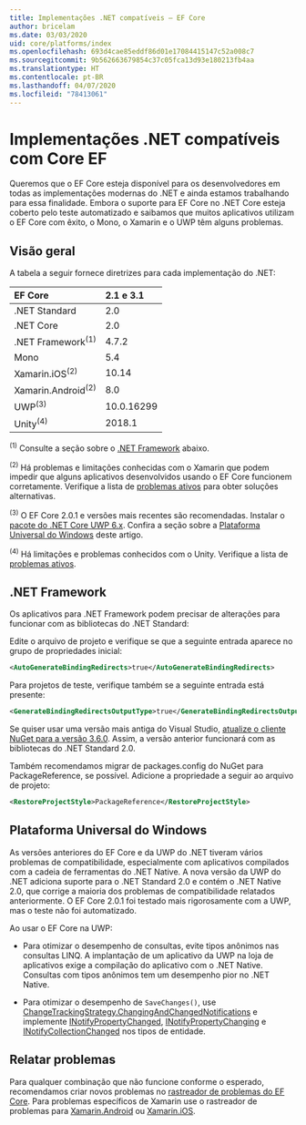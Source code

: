 ```yaml
---
title: Implementações .NET compatíveis – EF Core
author: bricelam
ms.date: 03/03/2020
uid: core/platforms/index
ms.openlocfilehash: 693d4cae85eddf86d01e17084415147c52a008c7
ms.sourcegitcommit: 9b562663679854c37c05fca13d93e180213fb4aa
ms.translationtype: HT
ms.contentlocale: pt-BR
ms.lasthandoff: 04/07/2020
ms.locfileid: "78413061"
---
```

# <a name="net-implementations-supported-by-ef-core"></a>Implementações .NET compatíveis com Core EF

Queremos que o EF Core esteja disponível para os desenvolvedores em todas as implementações modernas do .NET e ainda estamos trabalhando para essa finalidade. Embora o suporte para EF Core no .NET Core esteja coberto pelo teste automatizado e saibamos que muitos aplicativos utilizam o EF Core com êxito, o Mono, o Xamarin e o UWP têm alguns problemas.

## <a name="overview"></a>Visão geral

A tabela a seguir fornece diretrizes para cada implementação do .NET:

| EF Core                       | 2.1 e 3.1 |
|:------------------------------|:------------|
| .NET Standard                 | 2.0         |
| .NET Core                     | 2.0         |
| .NET Framework<sup>(1)</sup>  | 4.7.2       |
| Mono                          | 5.4         |
| Xamarin.iOS<sup>(2)</sup>     | 10.14       |
| Xamarin.Android<sup>(2)</sup> | 8.0         |
| UWP<sup>(3)</sup>             | 10.0.16299  |
| Unity<sup>(4)</sup>           | 2018.1      |

<sup>(1)</sup> Consulte a seção sobre o [.NET Framework](#net-framework) abaixo.

<sup>(2)</sup> Há problemas e limitações conhecidas com o Xamarin que podem impedir que alguns aplicativos desenvolvidos usando o EF Core funcionem corretamente. Verifique a lista de [problemas ativos](https://github.com/aspnet/entityframeworkCore/issues?q=is%3Aopen+is%3Aissue+label%3Aarea-xamarin) para obter soluções alternativas.

<sup>(3)</sup> O EF Core 2.0.1 e versões mais recentes são recomendadas. Instalar o [pacote do .NET Core UWP 6.x](https://www.nuget.org/packages/Microsoft.NETCore.UniversalWindowsPlatform/). Confira a seção sobre a [Plataforma Universal do Windows](#universal-windows-platform) deste artigo.

<sup>(4)</sup> Há limitações e problemas conhecidos com o Unity. Verifique a lista de [problemas ativos](https://github.com/aspnet/entityframeworkCore/issues?q=is%3Aopen+is%3Aissue+label%3Aarea-unity).

## <a name="net-framework"></a>.NET Framework

Os aplicativos para .NET Framework podem precisar de alterações para funcionar com as bibliotecas do .NET Standard:

Edite o arquivo de projeto e verifique se que a seguinte entrada aparece no grupo de propriedades inicial:

``` xml
<AutoGenerateBindingRedirects>true</AutoGenerateBindingRedirects>
```

Para projetos de teste, verifique também se a seguinte entrada está presente:

``` xml
<GenerateBindingRedirectsOutputType>true</GenerateBindingRedirectsOutputType>
```

Se quiser usar uma versão mais antiga do Visual Studio, [atualize o cliente NuGet para a versão 3.6.0](https://www.nuget.org/downloads). Assim, a versão anterior funcionará com as bibliotecas do .NET Standard 2.0.

Também recomendamos migrar de packages.config do NuGet para PackageReference, se possível. Adicione a propriedade a seguir ao arquivo de projeto:

``` xml
<RestoreProjectStyle>PackageReference</RestoreProjectStyle>
```

## <a name="universal-windows-platform"></a>Plataforma Universal do Windows

As versões anteriores do EF Core e da UWP do .NET tiveram vários problemas de compatibilidade, especialmente com aplicativos compilados com a cadeia de ferramentas do .NET Native. A nova versão da UWP do .NET adiciona suporte para o .NET Standard 2.0 e contém o .NET Native 2.0, que corrige a maioria dos problemas de compatibilidade relatados anteriormente. O EF Core 2.0.1 foi testado mais rigorosamente com a UWP, mas o teste não foi automatizado.

Ao usar o EF Core na UWP:

* Para otimizar o desempenho de consultas, evite tipos anônimos nas consultas LINQ. A implantação de um aplicativo da UWP na loja de aplicativos exige a compilação do aplicativo com o .NET Native. Consultas com tipos anônimos tem um desempenho pior no .NET Native.

* Para otimizar o desempenho de `SaveChanges()`, use [ChangeTrackingStrategy.ChangingAndChangedNotifications](/dotnet/api/microsoft.entityframeworkcore.changetrackingstrategy) e implemente [INotifyPropertyChanged](https://msdn.microsoft.com/library/system.componentmodel.inotifypropertychanged.aspx), [INotifyPropertyChanging](https://msdn.microsoft.com/library/system.componentmodel.inotifypropertychanging.aspx) e [INotifyCollectionChanged](https://msdn.microsoft.com/library/system.collections.specialized.inotifycollectionchanged.aspx) nos tipos de entidade.

## <a name="report-issues"></a>Relatar problemas

Para qualquer combinação que não funcione conforme o esperado, recomendamos criar novos problemas no [rastreador de problemas do EF Core](https://github.com/aspnet/entityframeworkcore/issues/new). Para problemas específicos de Xamarin use o rastreador de problemas para [Xamarin.Android](https://github.com/xamarin/xamarin-android/issues/new) ou [Xamarin.iOS](https://github.com/xamarin/xamarin-macios/issues/new).
